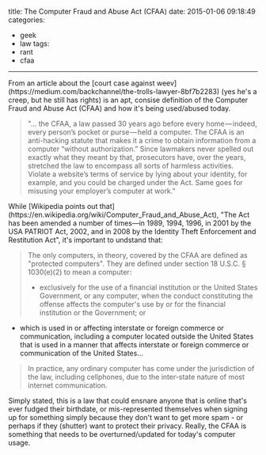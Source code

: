 title: The Computer Fraud and Abuse Act (CFAA)
date: 2015-01-06 09:18:49
categories:
- geek
- law
tags:
- rant
- cfaa
---
<p>From an article about the [court case against weev](https://medium.com/backchannel/the-trolls-lawyer-8bf7b2283) (yes he's a creep, but he still has rights) is an apt, consise definition of the Computer Fraud and Abuse Act (CFAA) and how it's being used/abused today.</p>

>"... the CFAA, a law passed 30 years ago before every home — indeed, every person’s pocket or purse — held a computer. The CFAA is an anti-hacking statute that makes it a crime to obtain information from a computer “without authorization.” Since lawmakers never spelled out exactly what they meant by that, prosecutors have, over the years, stretched the law to encompass all sorts of harmless activities. Violate a website’s terms of service by lying about your identity, for example, and you could be charged under the Act. Same goes for misusing your employer’s computer at work."

<p>While [Wikipedia points out that](https://en.wikipedia.org/wiki/Computer_Fraud_and_Abuse_Act), "The Act has been amended a number of times—in 1989, 1994, 1996, in 2001 by the USA PATRIOT Act, 2002, and in 2008 by the Identity Theft Enforcement and Restitution Act", it's important to undstand that:</p> 

><p>The only computers, in theory, covered by the CFAA are defined as "protected computers". They are defined under section 18 U.S.C. § 1030(e)(2) to mean a computer:
>
>- exclusively for the use of a financial institution or the United States Government, or any computer, when the conduct constituting the offense affects the computer's use by or for the financial institution or the Government; or
- which is used in or affecting interstate or foreign commerce or communication, including a computer located outside the United States that is used in a manner that affects interstate or foreign commerce or communication of the United States...
>
>In practice, any ordinary computer has come under the jurisdiction of the law, including cellphones, due to the inter-state nature of most internet communication.</p>

<p>Simply stated, this is a law that could ensnare anyone that is online that's ever fudged their birthdate, or mis-represented themselves when signing up for something simply because they don't want to get more spam - or perhaps if they (shutter) want to protect their privacy. Really, the CFAA is something that needs to be overturned/updated for today's computer usage.</p>
